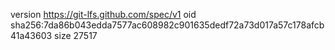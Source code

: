 version https://git-lfs.github.com/spec/v1
oid sha256:7da86b043edda7577ac608982c901635dedf72a73d017a57c178afcb41a43603
size 27517
